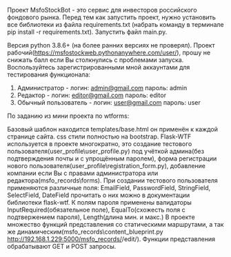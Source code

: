 Проект MsfoStockBot - это сервис для инвесторов российского фондового рынка.
Перед тем как запустить проект, нужно установить все библиотеки из файла requirements.txt (набрать команду в терминале pip install -r requirements.txt).
Запустить файл main.py.

Версия python 3.8.6+ (на более ранних версиях не проверял).
Проект рабочий(https://msfostockweb.pythonanywhere.com/user/), прошу не снижать балл если Вы столкнулись с проблемами запуска. 
Воспользуйтесь зарегистрированными мной аккаунтами для тестирования функционала:
1. Администратор - логин: admin@gmail.com пароль: admin 
2. Редактор - логин: editor@gmail.com пароль: editor 
3. Обычный пользователь - логин: user@gmail.com пароль: user  

По заданию из мини проекта по wtforms:

  Базовый шаблон находится templates/base.html он применён к каждой странице сайта. css стили полностью на bootstrap. 
  Flask-WTF используется в проекте многократно, это создание тестового пользователя(user_profile\user_profile.py) под учёткой админа(без подтверждения почты и с упрощённым паролем), форма регистрации нового пользователя(user_profile\registration_form.py), добавление компании если Вы с правами администратора или редактора(msfo_records\forms). 
  При создании тестового пользователя применяются различные поля: EmailField, PasswordField, StringField, SelectField, DateField прочитать о них можно в документации библиотеки flask-wtf. К полям пароля применены валидаторы InputRequired(обязательное поле), EqualTo(схожесть поля с подтвержением пароля), Length(длина мин. и макс.)
  В проекте множество функций представления со статическими маршрутами, а так же динамическим(msfo_records\content_blueprint.py  http://192.168.1.229:5000/msfo_records/<slug>/edit/). Функции представления обрабатывают GET и POST запросы.
